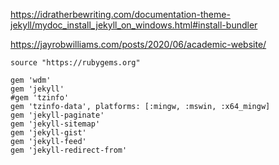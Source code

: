 https://idratherbewriting.com/documentation-theme-jekyll/mydoc_install_jekyll_on_windows.html#install-bundler

https://jayrobwilliams.com/posts/2020/06/academic-website/

```
source "https://rubygems.org"

gem 'wdm'
gem 'jekyll'
#gem 'tzinfo'
gem 'tzinfo-data', platforms: [:mingw, :mswin, :x64_mingw]
gem 'jekyll-paginate'
gem 'jekyll-sitemap'
gem 'jekyll-gist'
gem 'jekyll-feed'
gem 'jekyll-redirect-from'
```